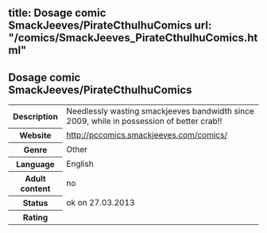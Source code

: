 title: Dosage comic SmackJeeves/PirateCthulhuComics
url: "/comics/SmackJeeves_PirateCthulhuComics.html"
---
Dosage comic SmackJeeves/PirateCthulhuComics
-----------------------------------------

<table class="comicinfo">
<tr>
<th>Description</th><td>Needlessly wasting smackjeeves bandwidth since 2009, while in possession of better crab!!</td>
</tr>
<tr>
<th>Website</th><td><a href="http://pccomics.smackjeeves.com/comics/">http://pccomics.smackjeeves.com/comics/</a></td>
</tr>
<tr>
<th>Genre</th><td>Other</td>
</tr>
<tr>
<th>Language</th><td>English</td>
</tr>
<tr>
<th>Adult content</th><td>no</td>
</tr>
<tr>
<th>Status</th><td>ok on 27.03.2013</td>
</tr>
<tr>
<th>Rating</th><td><div class="g-plusone" data-size="standard" data-annotation="bubble"
 data-href="http://pccomics.smackjeeves.com/comics/"></div></td>
</tr>
</table>
<script type="text/javascript">
  (function() {
    var po = document.createElement('script'); po.type = 'text/javascript'; po.async = true;
    po.src = 'https://apis.google.com/js/plusone.js';
    var s = document.getElementsByTagName('script')[0]; s.parentNode.insertBefore(po, s);
  })();
</script>
